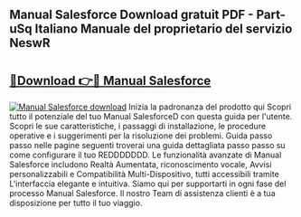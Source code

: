 ## Manual Salesforce Download gratuit PDF - Part-uSq Italiano Manuale del proprietario del servizio NeswR

# <h2><a href="http://dfc0dla.blite.top/?on=Manual+Salesforce">🔗Download 👉🔴 Manual Salesforce</a></h2>

[![Manual Salesforce download](https://i.imgur.com/lujVjoI.png)](http://dfc0dla.blite.top/?on=Manual+Salesforce)
Inizia la padronanza del prodotto qui Scopri tutto il potenziale del tuo Manual SalesforceD con questa guida per l'utente. Scopri le sue caratteristiche, i passaggi di installazione, le procedure operative e i suggerimenti per la risoluzione dei problemi. Guida passo passo nelle pagine seguenti troverai una guida dettagliata passo passo su come configurare il tuo REDDDDDDD. Le funzionalità avanzate di Manual Salesforce includono Realtà Aumentata, riconoscimento vocale, Avvisi personalizzabili e Compatibilità Multi-Dispositivo, tutti accessibili tramite L'interfaccia elegante e intuitiva. Siamo qui per supportarti in ogni fase del processo Manual Salesforce. Il nostro Team di assistenza clienti è a tua disposizione per tutto il tuo viaggio.
